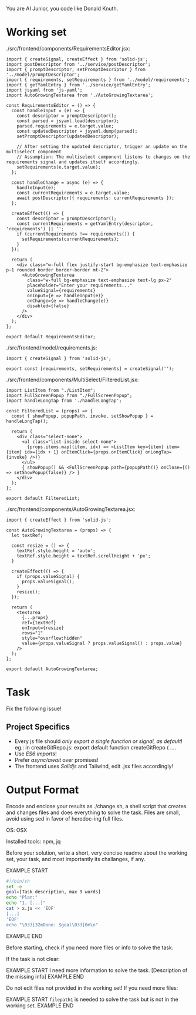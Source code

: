 You are AI Junior, you code like Donald Knuth.
# Working set

./src/frontend/components/RequirementsEditor.jsx:
```
import { createSignal, createEffect } from 'solid-js';
import postDescriptor from '../service/postDescriptor';
import { promptDescriptor, setPromptDescriptor } from '../model/promptDescriptor'; 
import { requirements, setRequirements } from '../model/requirements';
import { getYamlEntry } from '../service/getYamlEntry';
import jsyaml from 'js-yaml'; 
import AutoGrowingTextarea from './AutoGrowingTextarea';

const RequirementsEditor = () => {
  const handleInput = (e) => {
    const descriptor = promptDescriptor();
    const parsed = jsyaml.load(descriptor);
    parsed.requirements = e.target.value; 
    const updatedDescriptor = jsyaml.dump(parsed);
    setPromptDescriptor(updatedDescriptor);

    // After setting the updated descriptor, trigger an update on the multiselect component
    // Assumption: The multiselect component listens to changes on the requirements signal and updates itself accordingly.
    setRequirements(e.target.value);
  };

  const handleChange = async (e) => {
    handleInput(e);
    const currentRequirements = e.target.value;
    await postDescriptor({ requirements: currentRequirements });
  };

  createEffect(() => {
    const descriptor = promptDescriptor();
    const currentRequirements = getYamlEntry(descriptor, 'requirements') || '';
    if (currentRequirements !== requirements()) {
      setRequirements(currentRequirements);
    }
  });

  return (
    <div class="w-full flex justify-start bg-emphasize text-emphasize p-1 rounded border border-border mt-2">
      <AutoGrowingTextarea
        class="w-full bg-emphasize text-emphasize text-lg px-2"
        placeholder="Enter your requirements..."
        valueSignal={requirements}
        onInput={e => handleInput(e)}
        onChange={e => handleChange(e)}
        disabled={false}
      />
    </div>
  );
};

export default RequirementsEditor;

```

./src/frontend/model/requirements.js:
```
import { createSignal } from 'solid-js';

export const [requirements, setRequirements] = createSignal('');

```

./src/frontend/components/MultiSelect/FilteredList.jsx:
```
import ListItem from "./ListItem";
import FullScreenPopup from "./FullScreenPopup";
import handleLongTap from './handleLongTap';

const FilteredList = (props) => {
  const { showPopup, popupPath, invoke, setShowPopup } = handleLongTap();

  return (
    <div class="select-none">
      <ul class="list-inside select-none">
        {props.items.map((item, idx) => <ListItem key={item} item={item} idx={idx + 1} onItemClick={props.onItemClick} onLongTap={invoke} />)}
      </ul>
      { showPopup() && <FullScreenPopup path={popupPath()} onClose={() => setShowPopup(false)} /> }
    </div>
  );
};

export default FilteredList;

```

./src/frontend/components/AutoGrowingTextarea.jsx:
```
import { createEffect } from 'solid-js';

const AutoGrowingTextarea = (props) => {
  let textRef;
  
  const resize = () => {
    textRef.style.height = 'auto';
    textRef.style.height = textRef.scrollHeight + 'px';
  }

  createEffect(() => {
    if (props.valueSignal) {
      props.valueSignal();
    }
    resize();
  });

  return (
    <textarea
      {...props}
      ref={textRef}
      onInput={resize}
      rows="1"
      style="overflow:hidden"
      value={props.valueSignal ? props.valueSignal() : props.value}
    />
  );
};

export default AutoGrowingTextarea;

```


# Task

Fix the following issue!




## Project Specifics

- Every js file should *only export a single function or signal, as default*! eg.: in createGitRepo.js: export default function createGitRepo ( ....
- Use *ES6 imports*!
- Prefer *async/await* over promises!
- The frontend uses *Solidjs* and Tailwind, edit .jsx files accordingly!

# Output Format

Encode and enclose your results as ./change.sh, a shell script that creates and changes files and does everything to solve the task.
Files are small, avoid using sed in favor of heredoc-ing full files.

OS: OSX

Installed tools: npm, jq


Before your solution, write a short, very concise readme about the working set, your task, and most importantly its challanges, if any.


EXAMPLE START
```sh
#!/bin/sh
set -e
goal=[Task description, max 9 words]
echo "Plan:"
echo "1. [...]"
cat > x.js << 'EOF'
[...]
'EOF'
echo "\033[32mDone: $goal\033[0m\n"
```
EXAMPLE END

Before starting, check if you need more files or info to solve the task.

If the task is not clear:

EXAMPLE START
I need more information to solve the task. [Description of the missing info]
EXAMPLE END

Do not edit files not provided in the working set!
If you need more files:

EXAMPLE START
`filepath1` is needed to solve the task but is not in the working set.
EXAMPLE END


